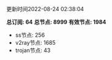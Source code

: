 更新时间2022-08-24 02:38:04

**总订阅: 64**
**总节点: 8999**
**有效节点: 1984**
- ss节点: 256
- v2ray节点: 1685
- trojan节点: 43
